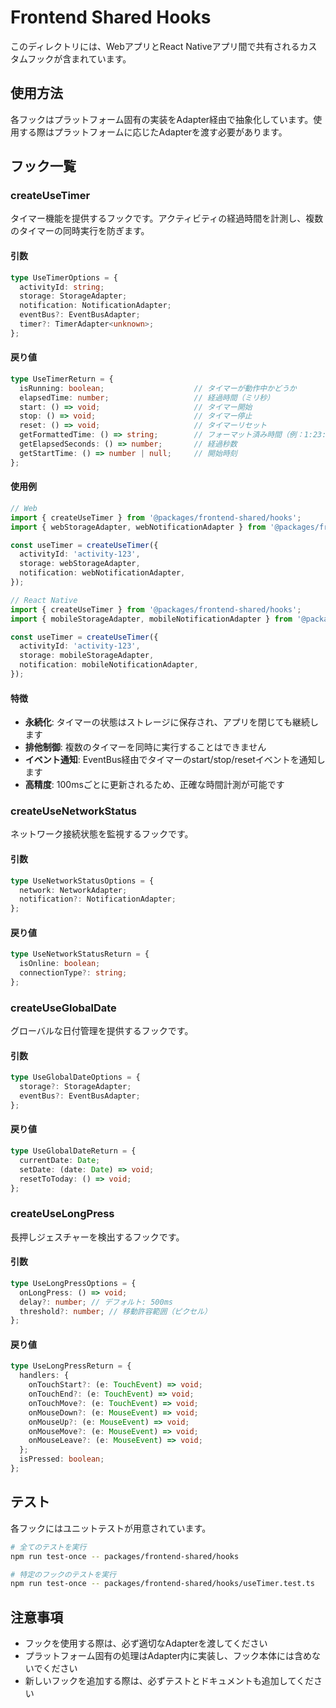# Frontend Shared Hooks

このディレクトリには、WebアプリとReact Nativeアプリ間で共有されるカスタムフックが含まれています。

## 使用方法

各フックはプラットフォーム固有の実装をAdapter経由で抽象化しています。使用する際はプラットフォームに応じたAdapterを渡す必要があります。

## フック一覧

### createUseTimer

タイマー機能を提供するフックです。アクティビティの経過時間を計測し、複数のタイマーの同時実行を防ぎます。

#### 引数

```typescript
type UseTimerOptions = {
  activityId: string;
  storage: StorageAdapter;
  notification: NotificationAdapter;
  eventBus?: EventBusAdapter;
  timer?: TimerAdapter<unknown>;
};
```

#### 戻り値

```typescript
type UseTimerReturn = {
  isRunning: boolean;                    // タイマーが動作中かどうか
  elapsedTime: number;                   // 経過時間（ミリ秒）
  start: () => void;                     // タイマー開始
  stop: () => void;                      // タイマー停止
  reset: () => void;                     // タイマーリセット
  getFormattedTime: () => string;        // フォーマット済み時間（例：1:23:45）
  getElapsedSeconds: () => number;       // 経過秒数
  getStartTime: () => number | null;     // 開始時刻
};
```

#### 使用例

```typescript
// Web
import { createUseTimer } from '@packages/frontend-shared/hooks';
import { webStorageAdapter, webNotificationAdapter } from '@packages/frontend-shared/adapters';

const useTimer = createUseTimer({
  activityId: 'activity-123',
  storage: webStorageAdapter,
  notification: webNotificationAdapter,
});

// React Native
import { createUseTimer } from '@packages/frontend-shared/hooks';
import { mobileStorageAdapter, mobileNotificationAdapter } from '@packages/frontend-shared/adapters';

const useTimer = createUseTimer({
  activityId: 'activity-123',
  storage: mobileStorageAdapter,
  notification: mobileNotificationAdapter,
});
```

#### 特徴

- **永続化**: タイマーの状態はストレージに保存され、アプリを閉じても継続します
- **排他制御**: 複数のタイマーを同時に実行することはできません
- **イベント通知**: EventBus経由でタイマーのstart/stop/resetイベントを通知します
- **高精度**: 100msごとに更新されるため、正確な時間計測が可能です

### createUseNetworkStatus

ネットワーク接続状態を監視するフックです。

#### 引数

```typescript
type UseNetworkStatusOptions = {
  network: NetworkAdapter;
  notification?: NotificationAdapter;
};
```

#### 戻り値

```typescript
type UseNetworkStatusReturn = {
  isOnline: boolean;
  connectionType?: string;
};
```

### createUseGlobalDate

グローバルな日付管理を提供するフックです。

#### 引数

```typescript
type UseGlobalDateOptions = {
  storage?: StorageAdapter;
  eventBus?: EventBusAdapter;
};
```

#### 戻り値

```typescript
type UseGlobalDateReturn = {
  currentDate: Date;
  setDate: (date: Date) => void;
  resetToToday: () => void;
};
```

### createUseLongPress

長押しジェスチャーを検出するフックです。

#### 引数

```typescript
type UseLongPressOptions = {
  onLongPress: () => void;
  delay?: number; // デフォルト: 500ms
  threshold?: number; // 移動許容範囲（ピクセル）
};
```

#### 戻り値

```typescript
type UseLongPressReturn = {
  handlers: {
    onTouchStart?: (e: TouchEvent) => void;
    onTouchEnd?: (e: TouchEvent) => void;
    onTouchMove?: (e: TouchEvent) => void;
    onMouseDown?: (e: MouseEvent) => void;
    onMouseUp?: (e: MouseEvent) => void;
    onMouseMove?: (e: MouseEvent) => void;
    onMouseLeave?: (e: MouseEvent) => void;
  };
  isPressed: boolean;
};
```

## テスト

各フックにはユニットテストが用意されています。

```bash
# 全てのテストを実行
npm run test-once -- packages/frontend-shared/hooks

# 特定のフックのテストを実行
npm run test-once -- packages/frontend-shared/hooks/useTimer.test.ts
```

## 注意事項

- フックを使用する際は、必ず適切なAdapterを渡してください
- プラットフォーム固有の処理はAdapter内に実装し、フック本体には含めないでください
- 新しいフックを追加する際は、必ずテストとドキュメントも追加してください
